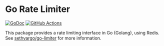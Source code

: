 # Go Rate Limiter

[![GoDoc](https://img.shields.io/badge/go-documentation-blue.svg?style=flat-square)](https://pkg.go.dev/mod/github.com/sethvargo/go-redisstore)
[![GitHub Actions](https://img.shields.io/github/workflow/status/sethvargo/go-redisstore/Test?style=flat-square)](https://github.com/sethvargo/go-redisstore/actions?query=workflow%3ATest)


This package provides a rate limiting interface in Go (Golang), using Redis. See
[sethvargo/go-limiter][limiter] for more information.

[limiter]: https://github.com/sethvargo/go-limiter

